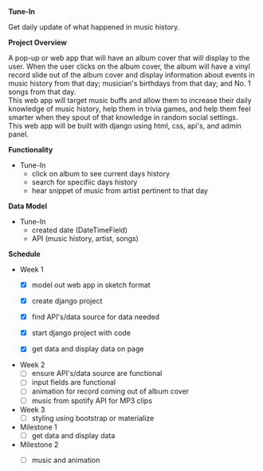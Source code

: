 **Tune-In**

Get daily update of what happened in music history.

**Project Overview**

A pop-up or web app that will have an album cover that will display to the user.  When the user clicks on the album cover, the album will have a vinyl record slide out of the album cover and display information about events in music history from that day; musician's birthdays from that day; and No. 1 songs from that day.  
This web app will target music buffs and allow them to increase their daily knowledge of music history, help them in trivia games, and help them feel smarter when they spout of that knowledge in random social settings.  
This web app will be built with django using html, css, api's, and admin panel.   

**Functionality**

- Tune-In
    - click on album to see current days history 
    - search for specifiic days history
    - hear snippet of music from artist pertinent to that day 

**Data Model**

- Tune-In
  - created date (DateTimeField)
  - API (music history, artist, songs)

**Schedule**

- Week 1
    - [x] model out web app in sketch format
    - [x] create django project
    - [x] find API's/data source for data needed
    - [x] start django project with code
    - [x] get data and display data on page
  

- Week 2
    - [ ] ensure API's/data source are functional
    - [ ] input fields are functional
    - [ ] animation for record coming out of album cover
    - [ ] music from spotify API for MP3 clips 

- Week 3
    - [ ] styling using bootstrap or materialize

- Milestone 1
    - [ ] get data and display data

- Milestone 2
    - [ ] music and animation
 
